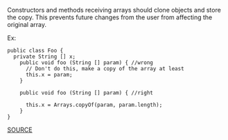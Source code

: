 Constructors and methods receiving arrays should clone objects and store the copy. This prevents future changes from the user from affecting the original array.

Ex:

    public class Foo {
      private String [] x;
        public void foo (String [] param) { //wrong
          // Don't do this, make a copy of the array at least
          this.x = param;
        }

        public void foo (String [] param) { //right

          this.x = Arrays.copyOf(param, param.length);
        }
    }

[SOURCE](http://pmd.sourceforge.net/pmd-5.3.2/pmd-java/rules/java/sunsecure.html#ArrayIsStoredDirectly)
